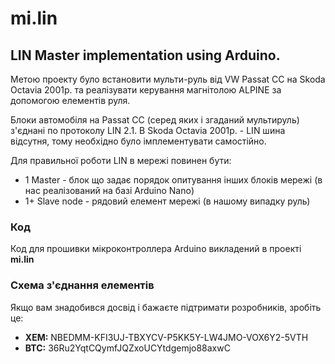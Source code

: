 # mi.lin 
## LIN Master implementation using Arduino. ##

Метою проекту було встановити мульти-руль від VW Passat CC на Skoda Octavia 2001р. та реалізувати керування магнітолою ALPINE за допомогою елементів руля.

Блоки автомобіля на Passat CC (серед яких і згаданий мультируль) з'єднані по протоколу LIN 2.1. В Skoda Octavia 2001р. - LIN шина відсутня, тому необхідно було імплементувати самостійно.

Для правильної роботи LIN в мережі повинен бути:
* 1  Master - блок що задає порядок опитування інших блоків мережі (в нас реалізований на базі Arduino Nano)
* 1+ Slave node - рядовий елемент мережі (в нашому випадку руль)

### Код ###
Код для прошивки мікроконтроллера Arduino викладений в проекті __mi.lin__

### Схема з'єднання елементів ###




Якщо вам знадобився досвід і бажаєте підтримати розробників, зробіть це:

* __XEM:__ NBEDMM-KFI3UJ-TBXYCV-P5KK5Y-LW4JMO-VOX6Y2-5VTH 
* __BTC:__ 36Ru2YqtCQymfJQZxoUCYtdgemjo88axwC
